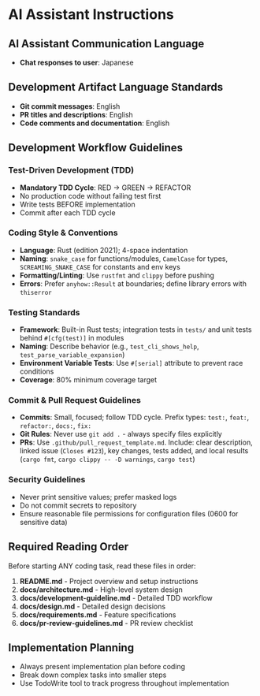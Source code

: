 # AI Assistant Instructions

## AI Assistant Communication Language
- **Chat responses to user**: Japanese

## Development Artifact Language Standards
- **Git commit messages**: English
- **PR titles and descriptions**: English
- **Code comments and documentation**: English

## Development Workflow Guidelines

### Test-Driven Development (TDD)
- **Mandatory TDD Cycle**: RED → GREEN → REFACTOR
- No production code without failing test first
- Write tests BEFORE implementation
- Commit after each TDD cycle

### Coding Style & Conventions
- **Language**: Rust (edition 2021); 4-space indentation
- **Naming**: `snake_case` for functions/modules, `CamelCase` for types, `SCREAMING_SNAKE_CASE` for constants and env keys
- **Formatting/Linting**: Use `rustfmt` and `clippy` before pushing
- **Errors**: Prefer `anyhow::Result` at boundaries; define library errors with `thiserror`

### Testing Standards
- **Framework**: Built-in Rust tests; integration tests in `tests/` and unit tests behind `#[cfg(test)]` in modules
- **Naming**: Describe behavior (e.g., `test_cli_shows_help`, `test_parse_variable_expansion`)
- **Environment Variable Tests**: Use `#[serial]` attribute to prevent race conditions
- **Coverage**: 80% minimum coverage target

### Commit & Pull Request Guidelines
- **Commits**: Small, focused; follow TDD cycle. Prefix types: `test:`, `feat:`, `refactor:`, `docs:`, `fix:`
- **Git Rules**: Never use `git add .` - always specify files explicitly
- **PRs**: Use `.github/pull_request_template.md`. Include: clear description, linked issue (`Closes #123`), key changes, tests added, and local results (`cargo fmt`, `cargo clippy -- -D warnings`, `cargo test`)

### Security Guidelines
- Never print sensitive values; prefer masked logs
- Do not commit secrets to repository
- Ensure reasonable file permissions for configuration files (0600 for sensitive data)

## Required Reading Order
Before starting ANY coding task, read these files in order:
1. **README.md** - Project overview and setup instructions
2. **docs/architecture.md** - High-level system design
3. **docs/development-guideline.md** - Detailed TDD workflow
4. **docs/design.md** - Detailed design decisions
5. **docs/requirements.md** - Feature specifications
6. **docs/pr-review-guidelines.md** - PR review checklist

## Implementation Planning
- Always present implementation plan before coding
- Break down complex tasks into smaller steps
- Use TodoWrite tool to track progress throughout implementation

